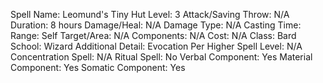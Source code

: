 
Spell Name: Leomund's Tiny Hut
Level: 3
Attack/Saving Throw: N/A
Duration: 8 hours
Damage/Heal: N/A
Damage Type: N/A
Casting Time: 
Range: Self
Target/Area: N/A
Components: N/A
Cost: N/A
Class: Bard
School:  Wizard
Additional Detail: Evocation
Per Higher Spell Level: N/A
Concentration Spell: N/A
Ritual Spell: No
Verbal Component: Yes
Material Component: Yes
Somatic Component: Yes
